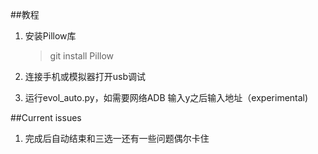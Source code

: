 ##教程1. 安装Pillow库	 > git install Pillow2. 连接手机或模拟器打开usb调试 3. 运行evol_auto.py，如需要网络ADB 输入y之后输入地址（experimental)##Current issues1.  完成后自动结束和三选一还有一些问题偶尔卡住